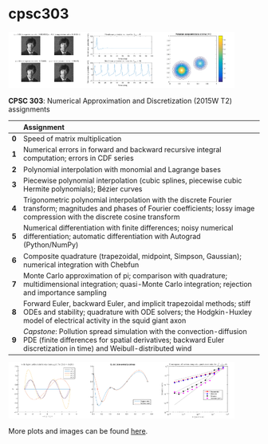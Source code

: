 # cpsc303

<img src="https://raw.githubusercontent.com/nick-hu/cpsc303/master/gallery/dct_linquant.png" width="30%" display="inline-block"><img src="https://raw.githubusercontent.com/nick-hu/cpsc303/master/gallery/squidaxon.png" width="30%" display="inline-block"><img src="https://raw.githubusercontent.com/nick-hu/cpsc303/master/gallery/pollution.gif" width="30%" display="inline-block">

**CPSC 303**: Numerical Approximation and Discretization (2015W T2) assignments

|     | Assignment
:---: | :---
**0** |Speed of matrix multiplication
**1** |Numerical errors in forward and backward recursive integral computation; errors in CDF series
**2** |Polynomial interpolation with monomial and Lagrange bases
**3** |Piecewise polynomial interpolation (cubic splines, piecewise cubic Hermite polynomials); Bézier curves
**4** |Trigonometric polynomial interpolation with the discrete Fourier transform; magnitudes and phases of Fourier coefficients; lossy image compression with the discrete cosine transform
**5** |Numerical differentiation with finite differences; noisy numerical differentiation; automatic differentiation with Autograd (Python/NumPy)
**6** |Composite quadrature (trapezoidal, midpoint, Simpson, Gaussian); numerical integration with Chebfun
**7** |Monte Carlo approximation of pi; comparison with quadrature; multidimensional integration; quasi-Monte Carlo integration; rejection and importance sampling
**8** |Forward Euler, backward Euler, and implicit trapezoidal methods; stiff ODEs and stability; quadrature with ODE solvers; the Hodgkin-Huxley model of electrical activity in the squid giant axon
**9** |_Capstone_: Pollution spread simulation with the convection-diffusion PDE (finite differences for spatial derivatives; backward Euler discretization in time) and Weibull-distributed wind 

<img src="https://raw.githubusercontent.com/nick-hu/cpsc303/master/gallery/polyinterp.png" width="30%" display="inline-block"><img src="https://raw.githubusercontent.com/nick-hu/cpsc303/master/gallery/splineinterp.png" width="30%" display="inline-block"><img src="https://raw.githubusercontent.com/nick-hu/cpsc303/master/gallery/quaderror.png" width="30%" display="inline-block">

More plots and images can be found [here](https://github.com/nick-hu/cpsc303/tree/master/gallery).
